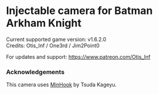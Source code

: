 Injectable camera for Batman Arkham Knight
============================

Current supported game version: v1.6.2.0  
Credits: Otis_Inf / One3rd / Jim2Point0  

For updates and support: https://www.patreon.com/Otis_Inf

### Acknowledgements
This camera uses [MinHook](https://github.com/TsudaKageyu/minhook) by Tsuda Kageyu.
